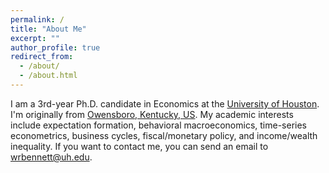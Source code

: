 ```yaml
---
permalink: /
title: "About Me"
excerpt: ""
author_profile: true
redirect_from: 
  - /about/
  - /about.html
---
```


I am a 3rd-year Ph.D. candidate in Economics at the [University of Houston](https://www.uh.edu/class/economics/). I'm originally from [Owensboro, Kentucky, US](https://en.wikipedia.org/wiki/Owensboro%2C_Kentucky). My academic interests include expectation formation, behavioral macroeconomics, time-series econometrics, business cycles, fiscal/monetary policy, and income/wealth inequality. If you want to contact me, you can send an email to wrbennett@uh.edu.

